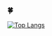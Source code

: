 ### :four_leaf_clover:

<!--
**ivanCanaveral/ivanCanaveral** is a ✨ _special_ ✨ repository because its `README.md` (this file) appears on your GitHub profile.

Hi! I'm Iván, mathematician and AI/data-science team leader @ seedtag. 

- 🔭 I’m currently working on this README.
- 🌱 I’m currently learning about numbers (as usual)
-->

[![Top Langs](https://github-readme-stats.vercel.app/api/top-langs/?username=ivanCanaveral)](https://github.com/anuraghazra/github-readme-stats)
